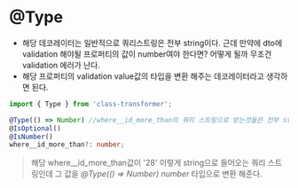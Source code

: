 
# @Type
- 해당 데코레이터는 일반적으로 쿼리스트링은 전부 string이다. 근데 만약에 dto에 validation 해야될 프로퍼티의 값이 number여야 한다면? 어떻게 될까 무조건 validation 에러가 난다.
- 해당 프로퍼티의 validation value값의 타입을 변환 해주는 데코레이터라고 생각하면 된다.

```typescript
import { Type } from 'class-transformer';

@Type(() => Number) //where__id_more_than의 쿼리 스트링으로 받는것들은 전부 string이라 무언가 변환 해주는건 class-transformer
@IsOptional()
@IsNumber()
where__id_more_than?: number;
```

> 해당 where__id_more_than값이 '28' 이렇게 string으로 들어오는 쿼리 스트링인데 그 값을 *@Type(() => Number) number*  타입으로 변환 해준다.

